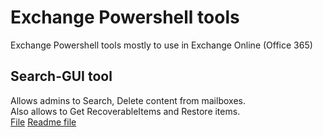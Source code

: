 # Exchange Powershell tools
Exchange Powershell tools mostly to use in Exchange Online (Office 365)

## Search-GUI tool
Allows admins to Search, Delete content from mailboxes.  
Also allows to Get RecoverableItems and Restore items.  
[File](/search-gui/) [Readme file](/search-gui/readme.md)

